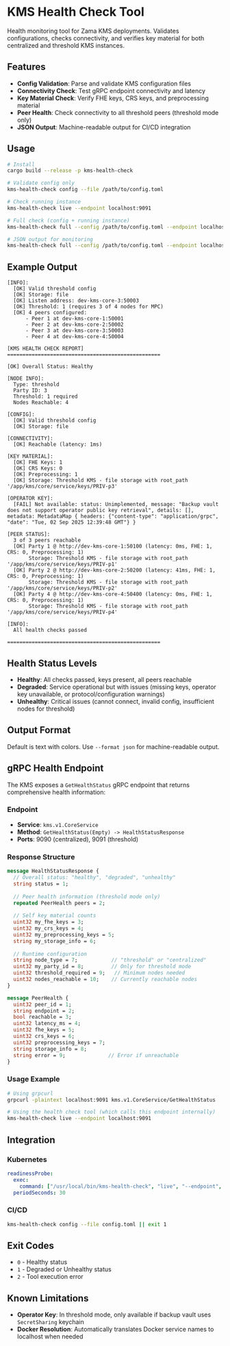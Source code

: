 # KMS Health Check Tool

Health monitoring tool for Zama KMS deployments. Validates configurations, checks connectivity, and verifies key material for both centralized and threshold KMS instances.

## Features

- **Config Validation**: Parse and validate KMS configuration files
- **Connectivity Check**: Test gRPC endpoint connectivity and latency
- **Key Material Check**: Verify FHE keys, CRS keys, and preprocessing material
- **Peer Health**: Check connectivity to all threshold peers (threshold mode only)
- **JSON Output**: Machine-readable output for CI/CD integration

## Usage

```bash
# Install
cargo build --release -p kms-health-check

# Validate config only
kms-health-check config --file /path/to/config.toml

# Check running instance
kms-health-check live --endpoint localhost:9091

# Full check (config + running instance)
kms-health-check full --config /path/to/config.toml --endpoint localhost:9091

# JSON output for monitoring
kms-health-check full --config /path/to/config.toml --endpoint localhost:9091 --format json
```

## Example Output

```
[INFO]:
  [OK] Valid threshold config
  [OK] Storage: file
  [OK] Listen address: dev-kms-core-3:50003
  [OK] Threshold: 1 (requires 3 of 4 nodes for MPC)
  [OK] 4 peers configured:
      - Peer 1 at dev-kms-core-1:50001
      - Peer 2 at dev-kms-core-2:50002
      - Peer 3 at dev-kms-core-3:50003
      - Peer 4 at dev-kms-core-4:50004

[KMS HEALTH CHECK REPORT]
==================================================

[OK] Overall Status: Healthy

[NODE INFO]:
  Type: threshold
  Party ID: 3
  Threshold: 1 required
  Nodes Reachable: 4

[CONFIG]:
  [OK] Valid threshold config
  [OK] Storage: file

[CONNECTIVITY]:
  [OK] Reachable (latency: 1ms)

[KEY MATERIAL]:
  [OK] FHE Keys: 1
  [OK] CRS Keys: 0
  [OK] Preprocessing: 1
  [OK] Storage: Threshold KMS - file storage with root_path '/app/kms/core/service/keys/PRIV-p3'

[OPERATOR KEY]:
  [FAIL] Not available: status: Unimplemented, message: "Backup vault does not support operator public key retrieval", details: [], metadata: MetadataMap { headers: {"content-type": "application/grpc", "date": "Tue, 02 Sep 2025 12:39:48 GMT"} }

[PEER STATUS]:
  3 of 3 peers reachable
  [OK] Party 1 @ http://dev-kms-core-1:50100 (latency: 0ms, FHE: 1, CRS: 0, Preprocessing: 1)
       Storage: Threshold KMS - file storage with root_path '/app/kms/core/service/keys/PRIV-p1'
  [OK] Party 2 @ http://dev-kms-core-2:50200 (latency: 41ms, FHE: 1, CRS: 0, Preprocessing: 1)
       Storage: Threshold KMS - file storage with root_path '/app/kms/core/service/keys/PRIV-p2'
  [OK] Party 4 @ http://dev-kms-core-4:50400 (latency: 0ms, FHE: 1, CRS: 0, Preprocessing: 1)
       Storage: Threshold KMS - file storage with root_path '/app/kms/core/service/keys/PRIV-p4'

[INFO]:
  All health checks passed

==================================================
```

## Health Status Levels

- **Healthy**: All checks passed, keys present, all peers reachable
- **Degraded**: Service operational but with issues (missing keys, operator key unavailable, or protocol/configuration warnings)
- **Unhealthy**: Critical issues (cannot connect, invalid config, insufficient nodes for threshold)

## Output Format

Default is text with colors. Use `--format json` for machine-readable output.

## gRPC Health Endpoint

The KMS exposes a `GetHealthStatus` gRPC endpoint that returns comprehensive health information:

### Endpoint
- **Service**: `kms.v1.CoreService`
- **Method**: `GetHealthStatus(Empty) -> HealthStatusResponse`
- **Ports**: 9090 (centralized), 9091 (threshold)

### Response Structure

```protobuf
message HealthStatusResponse {
  // Overall status: "healthy", "degraded", "unhealthy"
  string status = 1;
  
  // Peer health information (threshold mode only)
  repeated PeerHealth peers = 2;
  
  // Self key material counts
  uint32 my_fhe_keys = 3;
  uint32 my_crs_keys = 4;
  uint32 my_preprocessing_keys = 5;
  string my_storage_info = 6;
  
  // Runtime configuration
  string node_type = 7;           // "threshold" or "centralized"
  uint32 my_party_id = 8;         // Only for threshold mode
  uint32 threshold_required = 9;   // Minimum nodes needed
  uint32 nodes_reachable = 10;    // Currently reachable nodes
}

message PeerHealth {
  uint32 peer_id = 1;
  string endpoint = 2;
  bool reachable = 3;
  uint32 latency_ms = 4;
  uint32 fhe_keys = 5;
  uint32 crs_keys = 6;
  uint32 preprocessing_keys = 7;
  string storage_info = 8;
  string error = 9;              // Error if unreachable
}
```

### Usage Example

```bash
# Using grpcurl
grpcurl -plaintext localhost:9091 kms.v1.CoreService/GetHealthStatus

# Using the health check tool (which calls this endpoint internally)
kms-health-check live --endpoint localhost:9091
```

## Integration

### Kubernetes
```yaml
readinessProbe:
  exec:
    command: ["/usr/local/bin/kms-health-check", "live", "--endpoint", "localhost:50100"]
  periodSeconds: 30
```

### CI/CD
```bash
kms-health-check config --file config.toml || exit 1
```

## Exit Codes

- `0` - Healthy status
- `1` - Degraded or Unhealthy status
- `2` - Tool execution error

## Known Limitations

- **Operator Key**: In threshold mode, only available if backup vault uses `SecretSharing` keychain
- **Docker Resolution**: Automatically translates Docker service names to localhost when needed

